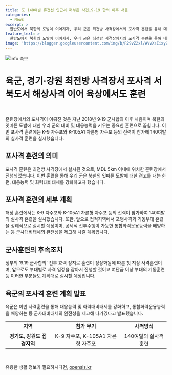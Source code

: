 ```yaml
---
title: 포 140여발 휴전선 인근서 퍼부은 사건…9·19 합의 이후 처음
categories:
  - News
excerpt: >
  한반도에서 북한의 도발이 이어지자, 우리 군은 최전방 사격장에서의 포사격 훈련을 통해 대응능력을 강화했다. 이에 이어 MDL 인근에서도 포사격을 실시했는데, 이는 2018년 이후 처음이었다. 북한의 도발에 대비해 K-9 자주포와 K-105A1 차륜형 자주포 등이 참가한 140여발의 훈련이 진행됐다. 이번 훈련은 9·19 군사합의 효력 정지 이후로는 처음으로 이뤄진 것으로, 앞으로 더욱 강화된 군사대비태세를 위한 훈련이 예정되어 있다.
feature_text: >
  한반도에서 북한의 도발이 이어지자, 우리 군은 최전방 사격장에서의 포사격 훈련을 통해 대응능력을 강화했다. 이에 이어 MDL 인근에서도 포사격을 실시했는데, 이는 2018년 이후 처음이었다. 북한의 도발에 대비해 K-9 자주포와 K-105A1 차륜형 자주포 등이 참가한 140여발의 훈련이 진행됐다. 이번 훈련은 9·19 군사합의 효력 정지 이후로는 처음으로 이뤄진 것으로, 앞으로 더욱 강화된 군사대비태세를 위한 훈련이 예정되어 있다.
image: 'https://blogger.googleusercontent.com/img/b/R29vZ2xl/AVvXsEixyZcFfHzMRdzZMjFBmAUKJYCLCGyLL1o632UiGVXcaFdKo_bkvkuCioo0uUKlGfBVcT3P84aROyZIXSBEx3Aw5nCQ3pTgDom1WDC4m8eifvWiAmWEEVb4x6G_l8C0QH225ldMjyaFvpxGEBGNO37VmDTDMHGhJPq73UglMfDca1-0aw/s1600/blogspot.png'
---
```


<p><img src="https://blogger.googleusercontent.com/img/b/R29vZ2xl/AVvXsEixyZcFfHzMRdzZMjFBmAUKJYCLCGyLL1o632UiGVXcaFdKo_bkvkuCioo0uUKlGfBVcT3P84aROyZIXSBEx3Aw5nCQ3pTgDom1WDC4m8eifvWiAmWEEVb4x6G_l8C0QH225ldMjyaFvpxGEBGNO37VmDTDMHGhJPq73UglMfDca1-0aw/s1600/blogspot.png" alt="info 속보" /></p>

<h1>육군, 경기·강원 최전방 사격장서 포사격 서북도서 해상사격 이어 육상에서도 훈련</h1>

<p data-ke-size="size16">&nbsp;</p>

<p>훈련장에서의 포사격이 이뤄진 것은 지난 2018년 9·19 군사합의 이후 처음이며 북한의 잇따른 도발에 대한 우리 군의 대비 및 대응능력을 키우는 중요한 훈련으로 꼽힙니다. 이번 포사격 훈련에는 K-9 자주포와 K-105A1 차륜형 자주포 등의 전력이 참가해 140여발의 실사격 훈련을 실시했습니다.</p>

<h2 data-ke-size="size26">포사격 훈련의 의미</h2>

<p>포사격 훈련은 최전방 사격장에서 실시된 것으로, MDL 5km 이내에 위치한 훈련장에서 진행되었습니다. 이번 훈련을 통해 우리 군은 북한의 잇따른 도발에 대한 경고를 내는 한편, 대응능력 및 화력대비태세를 강화하고자 했습니다.</p>

<h2 data-ke-size="size26">포사격 훈련의 세부 계획</h2>

<p>해당 훈련에서는 K-9 자주포와 K-105A1 차륜형 자주포 등의 전력이 참가하여 140여발의 실사격 훈련을 실시했습니다. 또한, 앞으로 접적지역에서 포병사격과 기동부대 훈련을 정례적으로 실시할 예정이며, 공세적 전투수행이 가능한 통합화력운용능력을 배양하는 등 군사대비태세의 완전성을 제고해 나갈 계획입니다.</p>

<h2 data-ke-size="size26">군사훈련의 후속조치</h2>

<p>정부의 '9.19 군사합의' 전부 효력 정지로 훈련이 정상화됨에 따른 첫 지상 사격훈련이며, 앞으로도 부대별로 사격 일정을 잡아서 진행할 것이고 여단급 이상 부대의 기동훈련 등 이러한 부분들도 계획대로 실시할 예정입니다.</p>

<h2 data-ke-size="size26">육군의 포사격 훈련 계획 발표</h2>

<p>육군은 이번 사격훈련을 통해 대응능력 및 화력대비태세를 강화하고, 통합화력운용능력을 배양하는 등 군사대비태세의 완전성을 제고해 나가겠다고 발표했습니다.</p>

<table>
   <colgroup><col><col><col></colgroup>
   <tbody>
      <tr>
         <td style="text-align: center; height: 17px;"><b>지역</b></td>
         <td style="text-align: center; height: 17px;"><b>참가 무기</b></td>
         <td style="text-align: center; height: 17px;"><b>사격방식</b></td>
      </tr>
      <tr>
         <td style="text-align: center; height: 17px;"><b>경기도, 강원도 접경지역</b></td>
         <td style="text-align: center; height: 17px;">K-9 자주포, K-105A1 차륜형 자주포</td>
         <td style="text-align: center; height: 17px;">140여발의 실사격 훈련</td>
      </tr>
   </tbody>
</table>

<p data-ke-size="size16">&nbsp;</p>
유용한 생활 정보가 필요하시다면, <a href="https://opensis.kr" rel="dofollow">opensis.kr</a>



